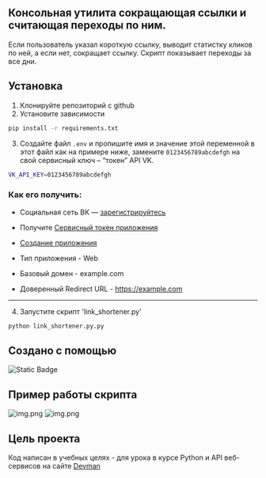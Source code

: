 ## Консольная утилита сокращающая ссылки и считающая переходы по ним.

Если пользователь указал короткую ссылку, выводит статистку кликов по ней, а если нет, сокращает ссылку.
Скрипт показывает переходы за все дни.

## Установка

1. Клонируйте репозиторий с github
2. Установите зависимости 
```bash
pip install -r requirements.txt
```
3. Создайте файл `.env` и пропишите имя и значение этой переменной в этот файл как на примере ниже, замените `0123456789abcdefgh` на свой сервисный ключ – “токен” API VK.
```bash
VK_API_KEY=0123456789abcdefgh
```
### Как его получить:
- Социальная сеть ВК — [зарегистрируйтесь](https://vk.com/)
- Получите [Сервисный токен приложения](https://id.vk.com/about/business/go/docs/ru/vkid/latest/vk-id/tokens/service-token)
- [Создание приложения](https://id.vk.com/about/business/go/docs/ru/vkid/latest/vk-id/connection/create-application)

- Тип приложения - Web
- Базовый домен - example.com
- Доверенный Redirect URL - https://example.com
---
4. Запустите скрипт 'link_shortener.py'
```bash
python link_shortener.py.py
```

## Создано с помощью 

![Static Badge](https://img.shields.io/badge/Python-3.12-blue?style=flat-square)

## Пример работы скрипта

![img.png](https://i.imgur.com/xvPR9J4.png)
![img.png](https://i.imgur.com/dcaBK9u.png)


## Цель проекта

Код написан в учебных целях - для урока в курсе Python и API веб-сервисов на сайте [Devman](https://dvmn.org/) 